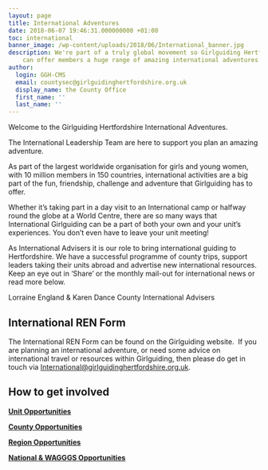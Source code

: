 ```yaml
---
layout: page
title: International Adventures
date: 2018-06-07 19:46:31.000000000 +01:00
toc: international
banner_image: /wp-content/uploads/2018/06/International_banner.jpg
description: We're part of a truly global movement so Girlguiding Hertfordshire
    can offer members a huge range of amazing international adventures.
author:
  login: GGH-CMS
  email: countysec@girlguidinghertfordshire.org.uk
  display_name: the County Office
  first_name: ''
  last_name: ''
---
```


Welcome to the Girlguiding Hertfordshire International Adventures.

The International Leadership Team are here to support you plan an amazing adventure. 

As part of the largest worldwide organisation for girls and young women, with 10 million members in 150 countries, international activities are a big part of the fun, friendship, challenge and adventure that Girlguiding has to offer.

Whether it’s taking part in a day visit to an International camp or halfway round the globe at a World Centre, there are so many ways that International Girlguiding can be a part of both your own and your unit’s experiences. You don’t even have to leave your unit meeting!

As International Advisers it is our role to bring international guiding to Hertfordshire. We have a successful programme of county trips, support leaders taking their units abroad and advertise new international resources. Keep an eye out in ‘Share’ or the monthly mail-out for international news or read more below. 

Lorraine England & Karen Dance
County International Advisers

## International REN Form
The International REN Form can be found on the Girlguiding website.  If you are planning an international adventure, or need some advice on international travel or resources within Girlguiding, then please do get in touch via <a href="mailto:International@girlguidinghertfordshire.org.uk">International@girlguidinghertfordshire.org.uk</a>.

## How to get involved

<a href="/international-adventures/international-unit-opportunities/"><strong>Unit Opportunities</strong></a>

<a href="/international-adventures/international-county/"><strong>County Opportunities</strong></a>

<a href="/international-adventures/international-region-opportunities/"><strong>Region Opportunities</strong></a>

<a href="/international-adventures/international-national-wagggs-opportunities/"><strong>National &amp; WAGGGS Opportunities</strong></a>